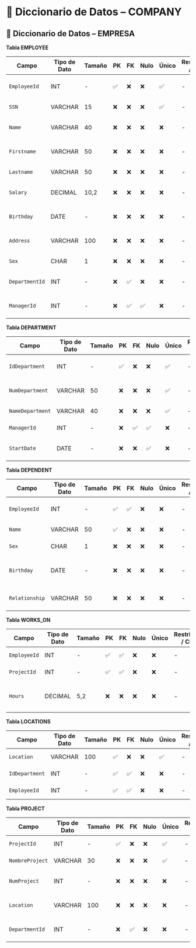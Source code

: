 # 📘 Diccionario de Datos – COMPANY

## 📘 Diccionario de Datos – EMPRESA


 **Tabla EMPLOYEE**

| Campo         | Tipo de Dato | Tamaño | PK  | FK  | Nulo | Único | Restricciones / CHECK                   | Referencia a               | Descripción                           |
|---------------|--------------|--------|-----|-----|------|--------|-----------------------------------------|----------------------------|---------------------------------------|
| `EmployeeId`    | INT          | -      | ✅   | ❌   | ❌   | ✅     |     -                                | -                          | Identificador único del empleado      |
| `SSN`           | VARCHAR      | 15     | ❌   | ❌   | ❌   | ✅     | -                                         | -                          | Número de seguro social               |
| `Name`          | VARCHAR      | 40     | ❌   | ❌   | ❌   | ❌     | -         | -                          | Segundo nombre del empleado           |
| `Firstname`     | VARCHAR      | 50     | ❌   | ❌   | ❌   | ❌     | -         | -                          | Primer nombre del empleado            |
| `Lastname`      | VARCHAR      | 50     | ❌   | ❌   | ❌   | ❌     |-          | -                          | Apellido del empleado                 |
| `Salary`        | DECIMAL      | 10,2   | ❌   | ❌   | ❌   | ❌     | -                                   | -                          | Sueldo mensual del empleado           |
| `Birthday`      | DATE         | -      | ❌   | ❌   | ❌   | ❌     | -             | -                          | Fecha de nacimiento del empleado      |
| `Address`       | VARCHAR      | 100    | ❌   | ❌   | ❌   | ❌     | -                                        | -                          | Dirección de residencia del empleado  |
| `Sex`           | CHAR         | 1      | ❌   | ❌   | ❌   | ❌     |  -       | -                          | Sexo del empleado                     |
| `DepartmentId`  | INT          | -      | ❌   | ✅   | ❌   | ❌     |    -                                | DEPARTMENT(IdDepartment)   | Departamento al que pertenece         |
| `ManagerId`     | INT          | -      | ❌   | ✅   | ✅   | ❌     | -                                    | EMPLOYEE(EmployeeId)       | ID del jefe directo (si aplica)       |


 **Tabla DEPARTMENT**

| Campo           | Tipo de Dato | Tamaño | PK  | FK  | Nulo | Único | Restricciones / CHECK              | Referencia a               | Descripción                          |
|-----------------|--------------|--------|-----|-----|------|--------|------------------------------------|----------------------------|--------------------------------------|
| `IdDepartment`    | INT          | -      | ✅   | ❌   | ❌   | ✅     | -                               | -                          | Identificador único del departamento |
| `NumDepartment`   | VARCHAR      | 50     | ❌   | ❌   | ❌   | ✅     | -     | -                          | Código interno del departamento      |
| `NameDepartment`  | VARCHAR      | 40     | ❌   | ❌   | ❌   | ✅     | -     | -                          | Nombre del departamento              |
| `ManagerId`       | INT          | -      | ❌   | ✅   | ✅   | ❌     | -                               | EMPLOYEE(EmployeeId)       | ID del jefe del departamento         |
| `StartDate`       | DATE         | -      | ❌   | ❌   | ✅   | ❌     | - | -                          | Fecha de inicio del departamento     |



**Tabla DEPENDENT**

| Campo         | Tipo de Dato | Tamaño | PK  | FK  | Nulo | Único | Restricciones / CHECK            | Referencia a               | Descripción                          |
|---------------|--------------|--------|-----|-----|------|--------|----------------------------------|----------------------------|--------------------------------------|
| `EmployeeId`    | INT          | -      | ✅   | ✅   | ❌   | ❌     | -                             | EMPLOYEE(EmployeeId)       | ID del empleado asociado             |
| `Name`          | VARCHAR      | 50     | ✅   | ❌   | ❌   | ❌     | -   | -                          | Nombre del dependiente               |
| `Sex`           | CHAR         | 1      | ❌   | ❌   | ❌   | ❌     | -    | -                          | Sexo del dependiente                 |
| `Birthday`      | DATE         | -      | ❌   | ❌   | ❌   | ❌     | -        | -                          | Fecha de nacimiento del dependiente  |
| `Relationship`  | VARCHAR      | 50     | ❌   | ❌   | ❌   | ❌     | -  | -                          | Parentesco con el empleado           |



**Tabla WORKS_ON**

| Campo        | Tipo de Dato | Tamaño | PK  | FK  | Nulo | Único | Restricciones / CHECK         | Referencia a               | Descripción                          |
|--------------|--------------|--------|-----|-----|------|--------|-------------------------------|----------------------------|--------------------------------------|
| `EmployeeId`   | INT          | -      | ✅   | ✅   | ❌   | ❌     | -                          | EMPLOYEE(EmployeeId)       | ID del empleado                      |
| `ProjectId`    | INT          | -      | ✅   | ✅   | ❌   | ❌     | -                          | PROJECT(ProjectId)         | ID del proyecto                      |
| `Hours`        | DECIMAL      | 5,2    | ❌   | ❌   | ❌   | ❌     | -                         | -                          | Horas trabajadas en el proyecto      |



 **Tabla LOCATIONS**

| Campo         | Tipo de Dato | Tamaño | PK  | FK  | Nulo | Único | Restricciones / CHECK         | Referencia a               | Descripción                           |
|---------------|--------------|--------|-----|-----|------|--------|-------------------------------|----------------------------|---------------------------------------|
| `Location`      | VARCHAR      | 100    | ✅   | ❌   | ❌   | ✅     | - | -                         | Nombre de la ubicación                |
| `IdDepartment`  | INT          | -      | ✅   | ✅   | ❌   | ❌     | -                           | DEPARTMENT(IdDepartment)   | ID del departamento                   |
| `EmployeeId`    | INT          | -      | ✅   | ✅   | ❌   | ❌     | -                          | EMPLOYEE(EmployeeId)       | ID del empleado                       |



 **Tabla PROJECT**

| Campo           | Tipo de Dato | Tamaño | PK  | FK  | Nulo | Único | Restricciones / CHECK         | Referencia a               | Descripción                          |
|-----------------|--------------|--------|-----|-----|------|--------|-------------------------------|----------------------------|--------------------------------------|
| `ProjectId`       | INT          | -      | ✅   | ❌   | ❌   | ✅     | -                           | -                          | ID único del proyecto                |
| `NombreProject`   | VARCHAR      | 30     | ❌   | ❌   | ❌   | ✅     | -| -                          | Nombre del proyecto                  |
| `NumProject`      | INT          | -      | ❌   | ❌   | ❌   | ❌     | -                          | -                          | Código interno del proyecto          |
| `Location`        | VARCHAR      | 100    | ❌   | ❌   | ❌   | ❌     | -| -                          | Ubicación principal del proyecto     |
| `DepartmentId`    | INT          | -      | ❌   | ✅   | ❌   | ❌     | -                          | DEPARTMENT(IdDepartment)   | Departamento responsable del proyecto|


